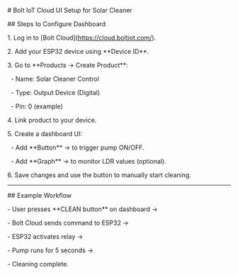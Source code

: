 \# Bolt IoT Cloud UI Setup for Solar Cleaner



\## Steps to Configure Dashboard

1\. Log in to \[Bolt Cloud](https://cloud.boltiot.com/).

2\. Add your ESP32 device using \*\*Device ID\*\*.

3\. Go to \*\*Products → Create Product\*\*:

&nbsp;  - Name: Solar Cleaner Control

&nbsp;  - Type: Output Device (Digital)

&nbsp;  - Pin: 0 (example)



4\. Link product to your device.

5\. Create a dashboard UI:

&nbsp;  - Add \*\*Button\*\* → to trigger pump ON/OFF.

&nbsp;  - Add \*\*Graph\*\* → to monitor LDR values (optional).



6\. Save changes and use the button to manually start cleaning.



---



\## Example Workflow

\- User presses \*\*CLEAN button\*\* on dashboard →  

\- Bolt Cloud sends command to ESP32 →  

\- ESP32 activates relay →  

\- Pump runs for 5 seconds →  

\- Cleaning complete.



